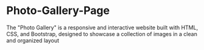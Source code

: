 # Photo-Gallery-Page
The "Photo Gallery" is a responsive and interactive website built with HTML, CSS, and Bootstrap, designed to showcase a collection of images in a clean and organized layout
